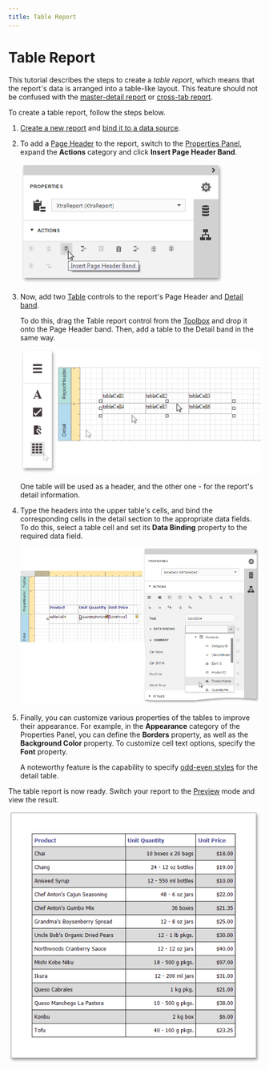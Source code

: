 ```yaml
---
title: Table Report
---
```

# Table Report
This tutorial describes the steps to create a _table report_, which means that the report's data is arranged into a table-like layout. This feature should not be confused with the [master-detail report](master-detail-report-(detail-report-bands).md) or [cross-tab report](cross-tab-report.md).

To create a table report, follow the steps below.
1. [Create a new report](../creating-reports/basic-operations/create-a-new-report.md) and [bind it to a data source](../creating-reports/providing-data/bind-a-report-to-data.md).
2. To add a [Page Header](../report-elements/report-bands.md) to the report, switch to the [Properties Panel](../interface-elements/properties-panel.md), expand the **Actions** category and click **Insert Page Header Band**.
	
	![RD_Elements_ContextMenu_PageHeader](../../../images/img119001.png)
3. Now, add two [Table](../report-elements/report-controls.md) controls to the report's Page Header and [Detail band](../report-elements/report-bands.md).
	
	To do this, drag the Table report control from the [Toolbox](../interface-elements/toolbox.md) and drop it onto the Page Header band. Then, add a table to the Detail band in the same way.
	
	![RD_CreateReports_TableReport_0](../../../images/img119002.png)
	
	One table will be used as a header, and the other one - for the report's detail information.
4. Type the headers into the upper table's cells, and bind the corresponding cells in the detail section to the appropriate data fields. To do this, select a table cell and set its **Data Binding** property to the required data field.
	
	![RD_CreateReports_TableReport_1](../../../images/img119003.png)
5. Finally, you can customize various properties of the tables to improve their appearance. For example, in the **Appearance** category of the Properties Panel, you can define the **Borders** property, as well as the **Background Color** property. To customize cell text options, specify the **Font** property.
	
	A noteworthy feature is the capability to specify [odd-even styles](../creating-reports/appearance-customization/use-odd-and-even-styles.md) for the detail table.

The table report is now ready. Switch your report to the [Preview](../document-preview.md) mode and view the result.

![RD_CreateReports_TableReport_2](../../../images/img119004.png)